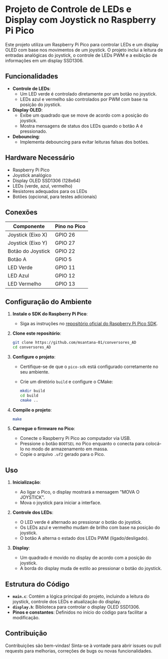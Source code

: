 # Projeto de Controle de LEDs e Display com Joystick no Raspberry Pi Pico

Este projeto utiliza um Raspberry Pi Pico para controlar LEDs e um display OLED com base nos movimentos de um joystick. O projeto inclui a leitura de entradas analógicas do joystick, o controle de LEDs PWM e a exibição de informações em um display SSD1306.

## Funcionalidades

- **Controle de LEDs**:
  - Um LED verde é controlado diretamente por um botão no joystick.
  - LEDs azul e vermelho são controlados por PWM com base na posição do joystick.
- **Display OLED**:
  - Exibe um quadrado que se move de acordo com a posição do joystick.
  - Mostra mensagens de status dos LEDs quando o botão A é pressionado.
- **Debouncing**:
  - Implementa debouncing para evitar leituras falsas dos botões.

## Hardware Necessário

- Raspberry Pi Pico
- Joystick analógico
- Display OLED SSD1306 (128x64)
- LEDs (verde, azul, vermelho)
- Resistores adequados para os LEDs
- Botões (opcional, para testes adicionais)

## Conexões

| Componente        | Pino no Pico |
|-------------------|--------------|
| Joystick (Eixo X) | GPIO 26      |
| Joystick (Eixo Y) | GPIO 27      |
| Botão do Joystick | GPIO 22      |
| Botão A           | GPIO 5       |
| LED Verde         | GPIO 11      |
| LED Azul          | GPIO 12      |
| LED Vermelho      | GPIO 13      |

## Configuração do Ambiente

1. **Instale o SDK do Raspberry Pi Pico**:
   - Siga as instruções no [repositório oficial do Raspberry Pi Pico SDK](https://github.com/raspberrypi/pico-sdk).

2. **Clone este repositório**:

   ```bash
   git clone https://github.com/msantana-01/conversores_AD
   cd conversores_AD
   ```

3. **Configure o projeto**:
   - Certifique-se de que o `pico-sdk` está configurado corretamente no seu ambiente.
   - Crie um diretório `build` e configure o CMake:

     ```bash
     mkdir build
     cd build
     cmake ..
     ```

4. **Compile o projeto**:

   ```bash
   make
   ```

5. **Carregue o firmware no Pico**:
   - Conecte o Raspberry Pi Pico ao computador via USB.
   - Pressione o botão `BOOTSEL` no Pico enquanto o conecta para colocá-lo no modo de armazenamento em massa.
   - Copie o arquivo `.uf2` gerado para o Pico.

## Uso

1. **Inicialização**:
   - Ao ligar o Pico, o display mostrará a mensagem "MOVA O JOYSTICK".
   - Mova o joystick para iniciar a interface.

2. **Controle dos LEDs**:
   - O LED verde é alternado ao pressionar o botão do joystick.
   - Os LEDs azul e vermelho mudam de brilho com base na posição do joystick.
   - O botão A alterna o estado dos LEDs PWM (ligado/desligado).

3. **Display**:
   - Um quadrado é movido no display de acordo com a posição do joystick.
   - A borda do display muda de estilo ao pressionar o botão do joystick.

## Estrutura do Código

- **`main.c`**: Contém a lógica principal do projeto, incluindo a leitura do joystick, controle dos LEDs e atualização do display.
- **`display.h`**: Biblioteca para controlar o display OLED SSD1306.
- **Pinos e constantes**: Definidos no início do código para facilitar a modificação.

## Contribuição

Contribuições são bem-vindas! Sinta-se à vontade para abrir issues ou pull requests para melhorias, correções de bugs ou novas funcionalidades.
